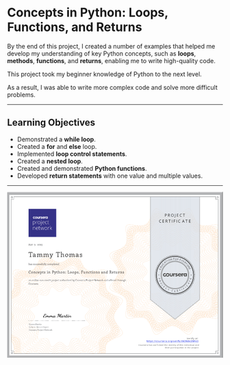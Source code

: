# Concepts in Python: Loops, Functions, and Returns

By the end of this project, I created a number of examples that helped me develop my understanding of key Python concepts, such as **loops**, **methods**, **functions**, and **returns**, 
enabling me to write high-quality code. 

This project took my beginner knowledge of Python to the next level. 

As a result, I was able to write more complex code and solve more difficult problems. 

---

## Learning Objectives

- Demonstrated a **while loop**.
- Created a **for** and **else** loop.
- Implemented **loop control statements**.
- Created a **nested loop**.
- Created and demonstrated **Python functions**.
- Developed **return statements** with one value and multiple values.

---

![](https://github.com/TammyTheAnalyst/Python-Loops-Functions-and-Returns/blob/main/Screenshot%20(4571).png)


